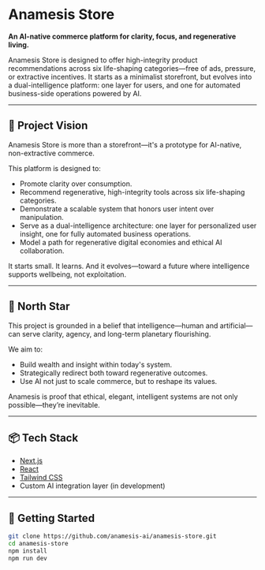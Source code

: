 # Anamesis Store

**An AI-native commerce platform for clarity, focus, and regenerative living.**

Anamesis Store is designed to offer high-integrity product recommendations across six life-shaping categories—free of ads, pressure, or extractive incentives. It starts as a minimalist storefront, but evolves into a dual-intelligence platform: one layer for users, and one for automated business-side operations powered by AI.

---

## 🌱 Project Vision

Anamesis Store is more than a storefront—it's a prototype for AI-native, non-extractive commerce.

This platform is designed to:

- Promote clarity over consumption.
- Recommend regenerative, high-integrity tools across six life-shaping categories.
- Demonstrate a scalable system that honors user intent over manipulation.
- Serve as a dual-intelligence architecture: one layer for personalized user insight, one for fully automated business operations.
- Model a path for regenerative digital economies and ethical AI collaboration.

It starts small. It learns. And it evolves—toward a future where intelligence supports wellbeing, not exploitation.

---

## 🧭 North Star

This project is grounded in a belief that intelligence—human and artificial—can serve clarity, agency, and long-term planetary flourishing.

We aim to:

- Build wealth and insight within today's system.
- Strategically redirect both toward regenerative outcomes.
- Use AI not just to scale commerce, but to reshape its values.

Anamesis is proof that ethical, elegant, intelligent systems are not only possible—they’re inevitable.

---

## 📦 Tech Stack

- [Next.js](https://nextjs.org/)
- [React](https://react.dev/)
- [Tailwind CSS](https://tailwindcss.com/)
- Custom AI integration layer (in development)

---

## 🚀 Getting Started

```bash
git clone https://github.com/anamesis-ai/anamesis-store.git
cd anamesis-store
npm install
npm run dev
